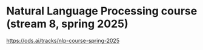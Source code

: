 # Natural Language Processing course (stream 8, spring 2025)

https://ods.ai/tracks/nlp-course-spring-2025

